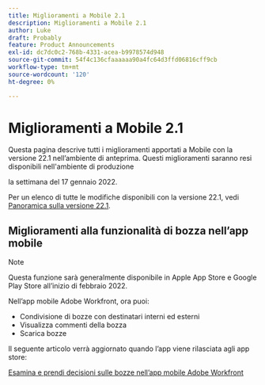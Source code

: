 ```yaml
---
title: Miglioramenti a Mobile 2.1
description: Miglioramenti a Mobile 2.1
author: Luke
draft: Probably
feature: Product Announcements
exl-id: dc7dc0c2-768b-4331-acea-b9978574d948
source-git-commit: 54f4c136cfaaaaaa90a4fc64d3ffd06816cff9cb
workflow-type: tm+mt
source-wordcount: '120'
ht-degree: 0%

---
```


# Miglioramenti a Mobile 2.1

Questa pagina descrive tutti i miglioramenti apportati a Mobile con la versione 22.1 nell’ambiente di anteprima. Questi miglioramenti saranno resi disponibili nell&#39;ambiente di produzione

<!--
<MadCap:conditionalText data-mc-conditions="QuicksilverOrClassic.Draft mode">
in January 2022
</MadCap:conditionalText>
-->

la settimana del 17 gennaio 2022.

Per un elenco di tutte le modifiche disponibili con la versione 22.1, vedi [Panoramica sulla versione 22.1](../../../product-announcements/product-releases/22.1-release-activity/22-1-release-overview.md).

## Miglioramenti alla funzionalità di bozza nell’app mobile

>[!NOTE]
>
>Questa funzione sarà generalmente disponibile in Apple App Store e Google Play Store all’inizio di febbraio 2022.

Nell’app mobile Adobe Workfront, ora puoi:

* Condivisione di bozze con destinatari interni ed esterni
* Visualizza commenti della bozza
* Scarica bozze

Il seguente articolo verrà aggiornato quando l’app viene rilasciata agli app store:

[Esamina e prendi decisioni sulle bozze nell’app mobile Adobe Workfront](../../../workfront-basics/mobile-apps/using-the-workfront-mobile-app/work-with-proofs-in-mobile-app.md)

